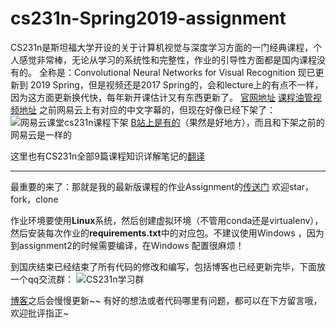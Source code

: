 # cs231n-Spring2019-assignment
CS231n是斯坦福大学开设的关于计算机视觉与深度学习方面的一门经典课程，个人感觉非常棒，无论从学习的系统性和完整性，作业的引导性方面都是国内课程没有的。
全称是：Convolutional Neural Networks for Visual Recognition
现已更新到 2019 Spring，但是视频还是2017 Spring的，会和lecture上的有点不一样，因为这方面更新换代快，每年新开课估计又有东西更新了。
[官网地址](http://cs231n.stanford.edu/)
[课程油管视频地址](https://www.youtube.com/playlist?list=PL3FW7Lu3i5JvHM8ljYj-zLfQRF3EO8sYv)
之前网易云上有对应的中文字幕的，但现在好像已经下架了：
![网易云课堂cs231n课程下架](https://img-blog.csdnimg.cn/20190905160524544.png?x-oss-process=image/watermark,type_ZmFuZ3poZW5naGVpdGk,shadow_10,text_aHR0cHM6Ly9ibG9nLmNzZG4ubmV0L2xhaXppX2xhaXpp,size_16,color_FFFFFF,t_70)
[B站上是有的](https://www.bilibili.com/video/av16585576?from=search&seid=3368262487963277823)（果然是好地方），而且和下架之前的网易云是一样的

这里也有CS231n全部9篇课程知识详解笔记的[翻译](https://zhuanlan.zhihu.com/p/21930884)

---
最重要的来了：那就是我的最新版课程的作业Assignment的[传送门](https://github.com/laisimiao/cs231n-assignment)
欢迎star，fork，clone

作业环境要使用**Linux**系统，然后创建虚拟环境（不管用conda还是virtualenv），然后安装每次作业的**requirements.txt**中的对应包。不建议使用Windows ，因为到assignment2的时候需要编译，在Windows 配置很麻烦！

到国庆结束已经结束了所有代码的修改和编写，包括博客也已经更新完毕，下面放一个qq交流群： 
![CS231n学习群](https://ae01.alicdn.com/kf/H445685520e054890941e96a951e043d6R.png#pic_center) 

[博客](https://blog.csdn.net/laizi_laizi/article/details/100830239)之后会慢慢更新~~
有好的想法或者代码哪里有问题，都可以在下方留言哦，欢迎批评指正~
